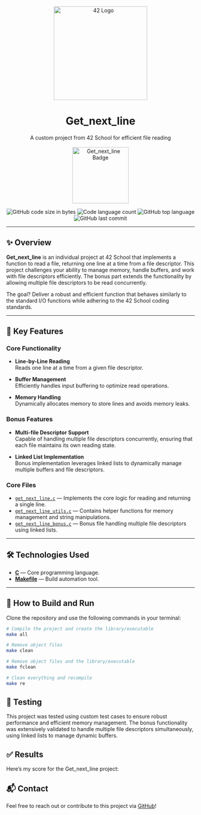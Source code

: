 <br />
<p align="center">
  <a href="https://raw.githubusercontent.com/othneildrew/Best-README-Template/master/images/logo.png">
    <img src="https://upload.wikimedia.org/wikipedia/commons/thumb/8/8d/42_Logo.svg/1200px-42_Logo.svg.png" alt="42 Logo" width="250" height="250">
  </a>

  <h1 align="center">Get_next_line</h1>

  <p align="center">
    A custom project from 42 School for efficient file reading
    <br />
    <br />
    <img src="https://github.com/doooriian/42-Badges/blob/main/badges/get_next_linem.png" alt="Get_next_line Badge" width="150">
  </p>
</p>

<p align="center">
  <img alt="GitHub code size in bytes" src="https://img.shields.io/github/languages/code-size/doooriian/Get_next_line?color=1A237E" />
  <img alt="Code language count" src="https://img.shields.io/github/languages/count/doooriian/Get_next_line?color=00BCD4" />
  <img alt="GitHub top language" src="https://img.shields.io/github/languages/top/doooriian/Get_next_line?color=7B1FA2" />
  <img alt="GitHub last commit" src="https://img.shields.io/github/last-commit/doooriian/Get_next_line?color=D32F2F" />
</p>

---

## ✨ Overview

**Get_next_line** is an individual project at 42 School that implements a function to read a file, returning one line at a time from a file descriptor. This project challenges your ability to manage memory, handle buffers, and work with file descriptors efficiently. The bonus part extends the functionality by allowing multiple file descriptors to be read concurrently.

The goal? Deliver a robust and efficient function that behaves similarly to the standard I/O functions while adhering to the 42 School coding standards.

---

## 📑 Key Features

### Core Functionality
- **Line-by-Line Reading**  
  Reads one line at a time from a given file descriptor.
  
- **Buffer Management**  
  Efficiently handles input buffering to optimize read operations.

- **Memory Handling**  
  Dynamically allocates memory to store lines and avoids memory leaks.

### Bonus Features
- **Multi-file Descriptor Support**  
  Capable of handling multiple file descriptors concurrently, ensuring that each file maintains its own reading state.
  
- **Linked List Implementation**  
  Bonus implementation leverages linked lists to dynamically manage multiple buffers and file descriptors.

### Core Files
- [`get_next_line.c`](https://github.com/doooriian/Get_next_line/blob/main/get_next_line.c) — Implements the core logic for reading and returning a single line.
- [`get_next_line_utils.c`](https://github.com/doooriian/Get_next_line/blob/main/get_next_line_utils.c) — Contains helper functions for memory management and string manipulations.
- [`get_next_line_bonus.c`](https://github.com/doooriian/Get_next_line/blob/main/get_next_line_bonus.c) — Bonus file handling multiple file descriptors using linked lists.

---

## 🛠️ Technologies Used
- **[C](https://devdocs.io/c/)** — Core programming language.
- **[Makefile](https://www.gnu.org/software/make/manual/make.html)** — Build automation tool.

---

## 🚀 How to Build and Run

Clone the repository and use the following commands in your terminal:

```bash
# Compile the project and create the library/executable
make all

# Remove object files
make clean

# Remove object files and the library/executable
make fclean

# Clean everything and recompile
make re

```
## 🧪 Testing

This project was tested using custom test cases to ensure robust performance and efficient memory management. The bonus functionality was extensively validated to handle multiple file descriptors simultaneously, using linked lists to manage dynamic buffers.

## ✅ Results

Here’s my score for the Get_next_line project:

## 📬 Contact

Feel free to reach out or contribute to this project via [GitHub](https://github.com/doooriian)!
